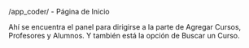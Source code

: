 /app_coder/ - Página de Inicio

Ahí se encuentra el panel para dirigirse a la parte de Agregar Cursos, Profesores y Alumnos. Y también está la opción de Buscar un Curso.
